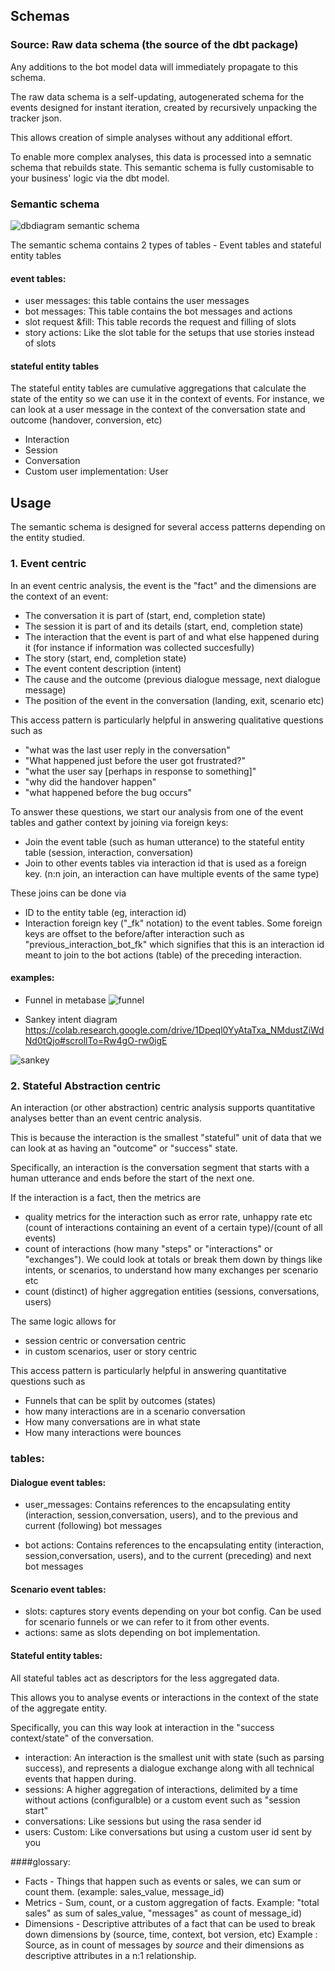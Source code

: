 ## Schemas


### Source: Raw data schema (the source of the dbt package)


Any additions to the bot model data will immediately propagate to this schema. 

The raw data schema is a self-updating, autogenerated schema for the events designed for instant iteration, created by recursively unpacking the tracker json.

This allows creation of simple analyses without any additional effort.

To enable more complex analyses, this data is processed into a semnatic schema that rebuilds state. This semantic schema is fully customisable to your business' logic via the dbt model.


### Semantic schema

![dbdiagram semantic schema](docs/semantic_schema/dbdiagram_io.png)

The semantic schema contains 2 types of tables - Event tables and stateful entity tables
#### event tables:
- user messages: this table contains the user messages
- bot messages: This table contains the bot messages and actions
- slot request &fill: This table records the request and filling of slots
- story actions: Like the slot table for the setups that use stories instead of slots

#### stateful entity tables

The stateful entity tables are cumulative aggregations that calculate the state of the entity so we can use it in the context of events. For instance, we can look at a user message in the context of the conversation state and outcome (handover, conversion, etc)

- Interaction
- Session
- Conversation
- Custom user implementation: User



## Usage

The semantic schema is designed for several access patterns depending on the entity studied.
### 1. Event centric

In an event centric analysis, the event is the "fact" and the dimensions are the context of an event:
- The conversation it is part of (start, end, completion state)
- The session it is part of and its details (start, end, completion state)
- The interaction that the event is part of and what else happened during it (for instance if information was collected succesfully)
- The story (start, end, completion state)
- The event content description (intent)
- The cause and the outcome (previous dialogue message, next dialogue message)
- The position of the event in the conversation (landing, exit, scenario etc)

This access pattern is particularly helpful in answering qualitative questions such as 
- "what was the last user reply in the conversation"
- "What happened just before the user got frustrated?"
- "what the user say [perhaps in response to something]" 
- "why did the handover happen"
- "what happened before the bug occurs"

To answer these questions, we start our analysis from one of the event tables and gather context by joining via foreign keys:
- Join the event table (such as human utterance) to the stateful entity table (session, interaction, conversation)
- Join to other events tables via interaction id that is used as a foreign key. (n:n join, an interaction can have multiple events of the same type)

These joins can be done via 
- ID to the entity table (eg, interaction id)
- Interaction foreign key ("_fk" notation) to the event tables. Some foreign keys are offset to the before/after interaction such as "previous_interaction_bot_fk" which signifies that this is an interaction id meant to join to the bot actions (table) of the preceding interaction.

#### examples:
- Funnel in metabase
![funnel](docs/semantic_schema/metabase_simple_funnel.jpeg)



- Sankey intent diagram
https://colab.research.google.com/drive/1Dpeql0YyAtaTxa_NMdustZiWdNd0tQjo#scrollTo=Rw4gO-rw0igE

![sankey](docs/semantic_schema/sankey.jpeg)

### 2. Stateful Abstraction centric

An interaction (or other abstraction) centric analysis supports quantitative analyses better than an event centric analysis. 

This is because the interaction is the smallest "stateful" unit of data that we can look at as having an "outcome" or "success" state.

Specifically, an interaction is the conversation segment that starts with a human utterance and ends before the start of the next one.

If the interaction is a fact, then the metrics are
- quality metrics for the interaction such as error rate, unhappy rate etc (count of interactions containing an event of a certain type)/(count of all events)
- count of interactions (how many "steps" or "interactions" or "exchanges"). We could look at totals or break them down by things like intents, or scenarios, to understand how many exchanges per scenario etc
- count (distinct) of higher aggregation entities (sessions, conversations, users)

The same logic allows for 
- session centric or conversation centric 
- in custom scenarios, user or story centric

This access pattern is particularly helpful in answering quantitative questions such as 
- Funnels that can be split by outcomes (states)
- how many interactions are in a scenario conversation
- How many conversations are in what state
- How many interactions were bounces

### tables:
#### Dialogue event tables:

-  user_messages: Contains references to the encapsulating entity (interaction, session,conversation, users), and to the previous and current (following) bot messages

-  bot actions: Contains references to the encapsulating entity (interaction, session,conversation, users), and to the current (preceding) and next bot messages

#### Scenario event tables:
- slots: captures story events depending on your bot config. Can be used for scenario funnels or we can refer to it from other events.
- actions: same as slots depending on bot implementation.

#### Stateful entity tables:

All stateful tables act as descriptors for the less aggregated data. 

This allows you to analyse events or interactions in the context of the state of the aggregate entity.

Specifically, you can this way look at interaction in the "success context/state" of the conversation.


- interaction: An interaction is the smallest unit with state (such as parsing success), and represents a dialogue exchange along with all technical events that happen during.
- sessions: A higher aggregation of interactions, delimited by a time without actions (configuralble) or a custom event such as "session start"
- conversations: Like sessions but using the rasa sender id
- users: Custom: Like conversations but using a custom user id sent by you

####glossary:
* Facts - Things that happen such as events or sales, we can sum or count them. (example: sales_value, message_id)
* Metrics - Sum, count, or a custom aggregation of facts. Example: "total sales" as sum of sales_value, "messages" as count of message_id)
* Dimensions - Descriptive attributes of a fact that can be used to break down dimensions by (source, time, context, bot version, etc) Example : Source, as in count of messages by *source*
and their dimensions as descriptive attributes in a n:1 relationship.



